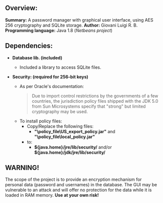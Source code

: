 ## Overview:
**Summary:** A password manager with graphical user interface, using AES 256 cryptography and SQLite storage.
**Author:** Giovani Luigi R. B.
**Programming language:** Java 1.8 (*Netbeans project*)

## Dependencies:

 - **Database lib. (included)**
	 - Included a library to access SQLite files.

 - **Security: (required for 256-bit keys)**
	 - As per Oracle's documentation:
		 > Due to import control restrictions by the governments of a few countries, the jurisdiction policy files shipped with the JDK 5.0 from Sun Microsystems specify that "strong" but limited cryptography may be used.
	 - To install policy files:
		 - Copy/Replace the following files:
			 - **"\policy_file\US_export_policy.jar"** and **"\policy_file\local_policy.jar"**
		 - to:
			 - **\${java.home}/jre/lib/security/** and/or  **\${java.home}/jdk/jre/lib/security/**
 
 ## WARNING!
The scope of the project is to provide an encryption mechanism for personal data (password and usernames) in the database.
The GUI may be vulnerable to an attack and will offer no protection for the data while it is loaded in RAM memory.
**Use at your own risk!**
